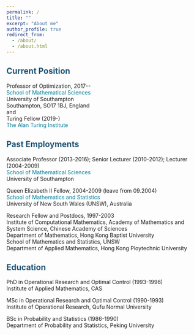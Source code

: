 ```yaml
---
permalink: /
title: ""
excerpt: "About me"
author_profile: true
redirect_from: 
  - /about/
  - /about.html
---
```


<style>
a:link {
  text-decoration: none;
}

a:visited {
  text-decoration: none;
}

a:hover {
  text-decoration: underline;
}

a:active {
  text-decoration: underline;
}
</style>


<span style="color:#225675">Current Position</span>
---
Professor of Optimization, 2017-- <br>
<a style="color:#007D98" href='https://www.soton.ac.uk/maths' target="_blank">School of Mathematical Sciences</a> <br>
University of Southampton <br>
Southampton, SO17 1BJ, England <br>
and <br>
Turing Fellow (2019-) <br>
<a style="color:#007D98" href='https://www.turing.ac.uk' target="_blank">The Alan Turing Institute</a> <br>

<span style="color:#225675">Past Employments</span>
---
Associate Professor (2013-2016);
Senior Lecturer (2010-2012);
Lecturer           (2004-2009) <br>
<a style="color:#007D98" href='https://www.soton.ac.uk/maths' target="_blank">School of Mathematical Sciences</a> <br>
University of Southampton <br>

Queen Elizabeth II Fellow, 2004-2009 (leave from 09.2004) <br>
<a style="color:#007D98" href='https://www.maths.unsw.edu.au' target="_blank">School of Mathematics and Statistics</a> <br>
University of New South Wales (UNSW), Australia <br>

Research Fellow and Postdocs, 1997-2003 <br>
Institute of Computational Mathematics, Academy of Mathematics and System Science, Chinese Academy of Sciences <br>
Department of Mathematics, Hong Kong Baptist University <br>
School of Mathematics and Statistics, UNSW <br>
Department of Applied Mathematics, Hong Kong Ploytechnic University <br>

<span style="color:#225675">Education</span>
---
PhD in Operational Research and Optimal Control (1993-1996) <br>
Institute of Applied Mathematics, CAS <br>

MSc in Operational Research and Optimal Control (1990-1993) <br>
Institute of Operational Research, Qufu Normal University <br>

BSc in Probability and Statistics (1986-1990) <br>
Department of Probability and Statistics, Peking University<br>

